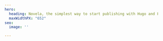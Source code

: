 ```yaml
---
hero:
  heading: Novela, the simplest way to start publishing with Hugo and Forestry.
  maxWidthPX: "652"
seo:
  image: ''

---
```

